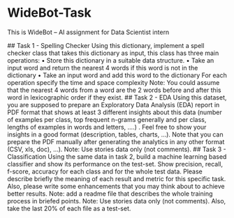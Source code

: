 # WideBot-Task
<p>
  This is WideBot – AI assignment for Data Scientist intern
  
</p>
## Task 1 - Spelling Checker
Using this dictionary, implement a spell checker class that takes this dictionary as input, this
class has three main operations:
• Store this dictionary in a suitable data structure.
• Take an input word and return the nearest 4 words if this word is not in the dictionary
• Take an input word and add this word to the dictionary
For each operation specify the time and space complexity
Note: You could assume that the nearest 4 words from a word are the 2 words before and
after this word in lexicographic order if they exist.
## Task 2 - EDA
Using this dataset, you are supposed to prepare an Exploratory Data Analysis (EDA) report
in PDF format that shows at least 3 different insights about this data (number of examples
per class, top frequent n-grams generally and per class, lengths of examples in words and
letters, ….) . Feel free to show your insights in a good format (description, tables, charts,
…).
Note that you can prepare the PDF manually after generating the analytics in any other
format (CSV, xls, doc), …).
Note: Use stories data only (not comments).
## Task 3 - Classification
Using the same data in task 2, build a machine learning based classifier and show its
performance on the test-set. Show precision, recall, f-score, accuracy for each class and for
the whole test data. Please describe briefly the meaning of each result and metric for this
specific task. Also, please write some enhancements that you may think about to achieve
better results.
Note: add a readme file that describes the whole training process in briefed points. Note:
Use stories data only (not comments). Also, take the last 20% of each file as a test-set.
